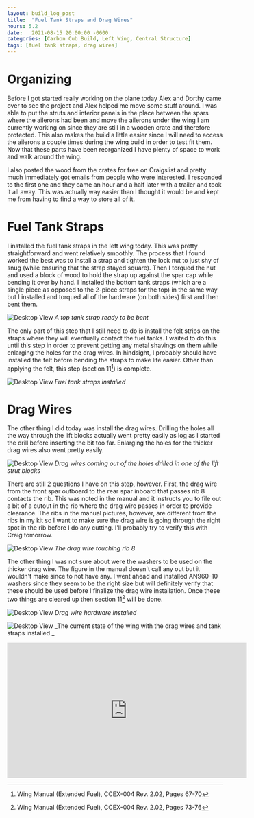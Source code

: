 ```yaml
---
layout: build_log_post
title:  "Fuel Tank Straps and Drag Wires"
hours: 5.2
date:   2021-08-15 20:00:00 -0600
categories: [Carbon Cub Build, Left Wing, Central Structure]
tags: [fuel tank straps, drag wires]
---
```


# Organizing

Before I got started really working on the plane today Alex and Dorthy came over to see the project and Alex helped me move some stuff around. I was able to put the struts and interior panels in the place between the spars where the ailerons had been and move the ailerons under the wing I am currently working on since they are still in a wooden crate and therefore protected. This also makes the build a little easier since I will need to access the ailerons a couple times during the wing build in order to test fit them. Now that these parts have been reorganized I have plenty of space to work and walk around the wing.

I also posted the wood from the crates for free on Craigslist and pretty much immediately got emails from people who were interested. I responded to the first one and they came an hour and a half later with a trailer and took it all away. This was actually way easier than I thought it would be and kept me from having to find a way to store all of it.

# Fuel Tank Straps

I installed the fuel tank straps in the left wing today. This was pretty straightforward and went relatively smoothly. The process that I found worked the best was to install a strap and tighten the lock nut to just shy of snug (while ensuring that the strap stayed square). Then I torqued the nut and used a block of wood to hold the strap up against the spar cap while bending it over by hand. I installed the bottom tank straps (which are a single piece as opposed to the 2-piece straps for the top) in the same way but I installed and torqued all of the hardware (on both sides) first and then bent them.

![Desktop View](/assets/img/posts/2021-08-15-tank-straps-and-drag-wires/strap_ready_to_bend.png)
_A top tank strap ready to be bent_

The only part of this step that I still need to do is install the felt strips on the straps where they will eventually contact the fuel tanks. I waited to do this until this step in order to prevent getting any metal shavings on them while enlarging the holes for the drag wires. In hindsight, I probably should have installed the felt before bending the straps to make life easier. Other than applying the felt, this step (section 11[^section-10-ref]) is complete.

![Desktop View](/assets/img/posts/2021-08-15-tank-straps-and-drag-wires/straps_installed.png)
_Fuel tank straps installed_

# Drag Wires

The other thing I did today was install the drag wires. Drilling the holes all the way through the lift blocks actually went pretty easily as log as I started the drill before inserting the bit too far. Enlarging the holes for the thicker drag wires also went pretty easily.

![Desktop View](/assets/img/posts/2021-08-15-tank-straps-and-drag-wires/lift_block_wires.png)
_Drag wires coming out of the holes drilled in one of the lift strut blocks_

There are still 2 questions I have on this step, however. First, the drag wire from the front spar outboard to the rear spar inboard that passes rib 8 contacts the rib. This was noted in the manual and it instructs you to file out a bit of a cutout in the rib where the drag wire passes in order to provide clearance. The ribs in the manual pictures, however, are different from the ribs in my kit so I want to make sure the drag wire is going through the right spot in the rib before I do any cutting. I'll probably try to verify this with Craig tomorrow.

![Desktop View](/assets/img/posts/2021-08-15-tank-straps-and-drag-wires/drag_wire_touching_rib.png)
_The drag wire touching rib 8_

The other thing I was not sure about were the washers to be used on the thicker drag wire. The figure in the manual doesn't call any out but it wouldn't make since to not have any. I went ahead and installed AN960-10 washers since they seem to be the right size but will definitely verify that these should be used before I finalize the drag wire installation. Once these two things are cleared up then section 11[^section-11-ref] will be done.

![Desktop View](/assets/img/posts/2021-08-15-tank-straps-and-drag-wires/drag_wire_hardware.png)
_Drag wire hardware installed_

![Desktop View](/assets/img/posts/2021-08-15-tank-straps-and-drag-wires/current_wing.png)
_The current state of the wing with the drag wires and tank straps installed _

<iframe width="560" height="315" src="https://www.youtube.com/embed/e4zG0u9X6O0" title="YouTube video player" frameborder="0" allow="accelerometer; autoplay; clipboard-write; encrypted-media; gyroscope; picture-in-picture" allowfullscreen></iframe>

[^section-10-ref]: Wing Manual (Extended Fuel), CCEX-004 Rev. 2.02, Pages 67-70
[^section-11-ref]: Wing Manual (Extended Fuel), CCEX-004 Rev. 2.02, Pages 73-76